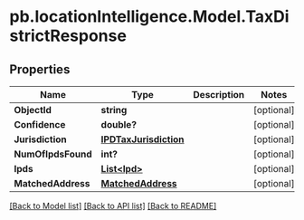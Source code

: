 # pb.locationIntelligence.Model.TaxDistrictResponse
## Properties

Name | Type | Description | Notes
------------ | ------------- | ------------- | -------------
**ObjectId** | **string** |  | [optional] 
**Confidence** | **double?** |  | [optional] 
**Jurisdiction** | [**IPDTaxJurisdiction**](IPDTaxJurisdiction.md) |  | [optional] 
**NumOfIpdsFound** | **int?** |  | [optional] 
**Ipds** | [**List&lt;Ipd&gt;**](Ipd.md) |  | [optional] 
**MatchedAddress** | [**MatchedAddress**](MatchedAddress.md) |  | [optional] 

[[Back to Model list]](../README.md#documentation-for-models) [[Back to API list]](../README.md#documentation-for-api-endpoints) [[Back to README]](../README.md)

